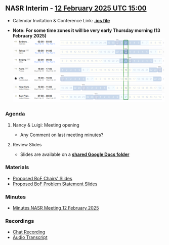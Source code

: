 ## NASR Interim - [12 February 2025 UTC 15:00](https://www.worldtimebuddy.com/?qm=1&lid=2147714,1850147,1816670,2988507,100,5128581,5391959&h=100&date=2025-2-12&sln=15-16&hf=0)

- Calendar Invitation & Conference Link: **[.ics file](./Material/NASR-12022025.ics)**

- **Note: For some time zones it will be very early Thursday morning (13 February 2025)** 
        ![image Meeting Time Zone](./Material/NASR-12022025-TZ.png)

### Agenda

1. Nancy & Luigi: Meeting opening
    - Any Comment on last meeting minutes?

2. Review Slides
    - Slides are available on a **[shared Google Docs folder](https://drive.google.com/drive/folders/1IZrVA9WWIdra-pZ9mY3uJW0mADzTUxf4?usp=sharing
)** 

### Materials

- [Proposed BoF Chairs' Slides](./Material/NASR-IETF-122-Chairs.pdf)
- [Proposed BoF Problem Statement Slides](./Material/NASR-IETF-122-Problem-Statement.pdf)


### Minutes

- [Minutes NASR Meeting 12 February 2025](./Material/NASR-Minutes-12022025.md)

### Recordings

- [Chat Recording](./Material/GMT20250212-034858_RecordingwChat.txt)
- [Audio Transcript](./Material/GMT20250212-034858_Recording.transcript.txt)